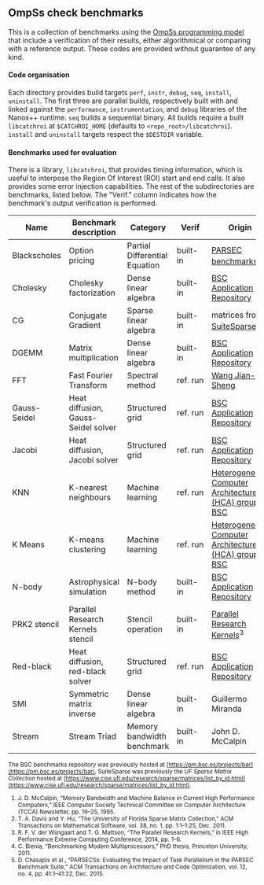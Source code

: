 ## OmpSs check benchmarks

This is a collection of benchmarks using the [OmpSs programming model](https://pm.bsc.es/) that include a verification of their results, either algorithmical or comparing with a reference output.
These codes are provided without guarantee of any kind.

#### Code organisation

Each directory provides build targets `perf`, `instr`, `debug`, `seq`, `install`, `uninstall`.
The first three are parallel builds, respectively built with and linked against the `performance`, `instrumentation`, and `debug` libraries of the Nanox++ runtime. `seq` builds a sequential binary.
All builds require a built `libcatchroi` at `$CATCHROI_HOME` (defaults to `<repo_root>/libcatchroi`). `install` and `uninstall` targets respect the `$DESTDIR` variable.


#### Benchmarks used for evaluation

There is a library, `libcatchroi`, that provides timing information, which is useful to interpose the Region Of Interest (ROI) start and end calls.
It also provides some error injection capabilities. The rest of the subdirectories are benchmarks, listed below.
The "Verif." column indicates how the benchmark's output verification is performed.

Name		 | Benchmark description					| Category						| Verif    | Origin |
-------------|------------------------------------------|-------------------------------|----------|--------|
Blackscholes | Option pricing							| Partial Differential Equation	| built-in | [PARSEC benchmarks](http://parsec.cs.princeton.edu/parsec3-doc.htm)<sup>4,5</sup>
Cholesky	 | Cholesky factorization					| Dense linear algebra			| built-in | [BSC Application Repository](https://pm.bsc.es/gitlab/benchmarks)
CG			 | Conjugate Gradient						| Sparse linear algebra			| built-in | matrices from [SuiteSparse](https://sparse.tamu.edu/)<sup>2</sup>
DGEMM		 | Matrix multiplication					| Dense linear algebra			| built-in | [BSC Application Repository](https://pm.bsc.es/gitlab/benchmarks)
FFT			 | Fast Fourier Transform					| Spectral method				| ref. run | [Wang Jian-Sheng](https://www.physics.nus.edu.sg/~phywjs/CZ5101/cz5101.html)
Gauss-Seidel | Heat diffusion, Gauss-Seidel solver		| Structured grid				| ref. run | [BSC Application Repository](https://pm.bsc.es/gitlab/benchmarks)
Jacobi		 | Heat diffusion, Jacobi solver			| Structured grid				| ref. run | [BSC Application Repository](https://pm.bsc.es/gitlab/benchmarks)
KNN			 | K-nearest neighbours						| Machine learning				| ref. run | [Heterogeneous Computer Architecture (HCA) group at BSC](https://wiki.hca.bsc.es/dokuwiki/start)
K Means		 | K-means clustering						| Machine learning				| ref. run | [Heterogeneous Computer Architecture (HCA) group at BSC](https://wiki.hca.bsc.es/dokuwiki/start)
N-body		 | Astrophysical simulation					| N-body method					| built-in | [BSC Application Repository](https://pm.bsc.es/gitlab/benchmarks)
PRK2 stencil | Parallel Research Kernels stencil		| Stencil operation				| built-in | [Parallel Research Kernels](https://github.com/ParRes/Kernels)<sup>3</sup>
Red-black	 | Heat diffusion, red-black solver			| Structured grid				| ref. run | [BSC Application Repository](https://pm.bsc.es/gitlab/benchmarks)
SMI			 | Symmetric matrix inverse					| Dense linear algebra			| built-in | Guillermo Miranda
Stream		 | Stream Triad								| Memory bandwidth benchmark	| built-in | John D. McCalpin


<small>

The BSC benchmarks repository was previously hosted at [https://pm.bsc.es/projects/bar](https://pm.bsc.es/projects/bar).
SuiteSparse was previously the *UF Sparse Matrix Collection* hosted at [https://www.cise.ufl.edu/research/sparse/matrices/list_by_id.html](https://www.cise.ufl.edu/research/sparse/matrices/list_by_id.html).

1. J. D. McCalpin, “Memory Bandwidth and Machine Balance in Current High Performance Computers,” IEEE Computer Society Technical Committee on Computer Architecture (TCCA) Newsletter, pp. 19–25, 1995.
2. T. A. Davis and Y. Hu, “The University of Florida Sparse Matrix Collection,” ACM Transactions on Mathematical Software, vol. 38, no. 1, pp. 1:1–1:25, Dec. 2011.
3. R. F. V. der Wijngaart and T. G. Mattson, “The Parallel Research Kernels,” in IEEE High Performance Extreme Computing Conference, 2014, pp. 1–6.
4. C. Bienia, “Benchmarking Modern Multiprocessors,” PhD thesis, Princeton University, 2011.
5. D. Chasapis et al., “PARSECSs: Evaluating the Impact of Task Parallelism in the PARSEC Benchmark Suite,” ACM Transactions on Architecture and Code Optimization, vol. 12, no. 4, pp. 41:1–41:22, Dec. 2015.

</small>
